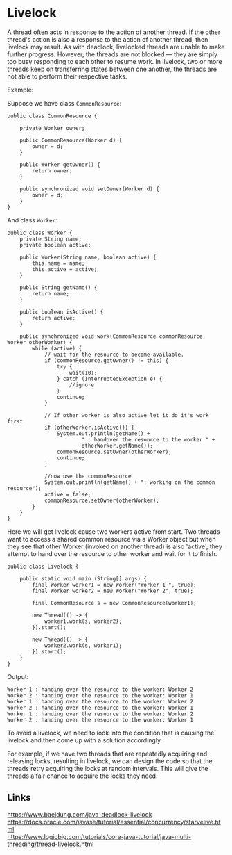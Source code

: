 # Livelock
A thread often acts in response to the action of another thread. If the other thread's action is also a response to the action of another thread, then livelock may result. As with deadlock, livelocked threads are unable to make further progress. However, the threads are not blocked — they are simply too busy responding to each other to resume work. In livelock, two or more threads keep on transferring states between one another, the threads are not able to perform their respective tasks.

Example:

Suppose we have class `CommonResource`:
```
public class CommonResource {

    private Worker owner;

    public CommonResource(Worker d) {
        owner = d;
    }

    public Worker getOwner() {
        return owner;
    }

    public synchronized void setOwner(Worker d) {
        owner = d;
    }
}
```

And class `Worker`:
```
public class Worker {
    private String name;
    private boolean active;

    public Worker(String name, boolean active) {
        this.name = name;
        this.active = active;
    }

    public String getName() {
        return name;
    }

    public boolean isActive() {
        return active;
    }

    public synchronized void work(CommonResource commonResource, Worker otherWorker) {
        while (active) {
            // wait for the resource to become available.
            if (commonResource.getOwner() != this) {
                try {
                    wait(10);
                } catch (InterruptedException e) {
                    //ignore
                }
                continue;
            }

            // If other worker is also active let it do it's work first
            if (otherWorker.isActive()) {
                System.out.println(getName() +
                        " : handover the resource to the worker " +
                        otherWorker.getName());
                commonResource.setOwner(otherWorker);
                continue;
            }

            //now use the commonResource
            System.out.println(getName() + ": working on the common resource");
            active = false;
            commonResource.setOwner(otherWorker);
        }
    }
}
```

Here we will get livelock cause two workers active from start. Two threads want to access a shared common resource via a Worker object but when they see that other Worker (invoked on another thread) is also 'active', they attempt to hand over the resource to other worker and wait for it to finish.
```
public class Livelock {

    public static void main (String[] args) {
        final Worker worker1 = new Worker("Worker 1 ", true);
        final Worker worker2 = new Worker("Worker 2", true);

        final CommonResource s = new CommonResource(worker1);

        new Thread(() -> {
            worker1.work(s, worker2);
        }).start();

        new Thread(() -> {
            worker2.work(s, worker1);
        }).start();
    }
}
```

Output:
```
Worker 1 : handing over the resource to the worker: Worker 2
Worker 2 : handing over the resource to the worker: Worker 1
Worker 1 : handing over the resource to the worker: Worker 2
Worker 2 : handing over the resource to the worker: Worker 1
Worker 1 : handing over the resource to the worker: Worker 2
Worker 2 : handing over the resource to the worker: Worker 1
```

To avoid a livelock, we need to look into the condition that is causing the livelock and then come up with a solution accordingly.

For example, if we have two threads that are repeatedly acquiring and releasing locks, resulting in livelock, we can design the code so that the threads retry acquiring the locks at random intervals. This will give the threads a fair chance to acquire the locks they need.

## Links
https://www.baeldung.com/java-deadlock-livelock  
https://docs.oracle.com/javase/tutorial/essential/concurrency/starvelive.html  
https://www.logicbig.com/tutorials/core-java-tutorial/java-multi-threading/thread-livelock.html
